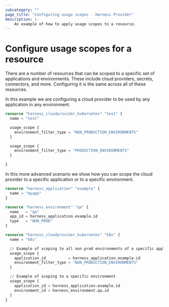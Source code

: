 ```yaml
---
subcategory: ""
page_title: "Configuring usage scopes - Harness Provider"
description: |-
    An example of how to apply usage scopes to a resource.
---
```


# Configure usage scopes for a resource

There are a number of resources that can be scoped to a specific set of applications and environments. These include cloud providers, secrets, connectors, and more. Configuring it is the same across all of these resources.

In this example we are configuring a cloud provider to be used by any application in any environment.

```terraform
resource "harness_cloudprovider_kubernetes" "test" {
  name = "test"

  usage_scope {
    environment_filter_type = "NON_PRODUCTION_ENVIRONMENTS"
  }

  usage_scope {
    environment_filter_type = "PRODUCTION_ENVIRONMENTS"
  }

}
```

In this more advanced scenario we show how you can scope the cloud provider to a specific application or to a specific environment.

```terraform
resource "harness_application" "example" {
  name = "myapp"
}

resource "harness_environment" "qa" {
  name   = "qa"
  app_id = harness_application.example.id
  type   = "NON_PROD"
}

resource "harness_cloudprovider_kubernetes" "k8s" {
  name = "k8s"

  // Example of scoping to all non-prod environments of a specific application
  usage_scope {
    application_id          = harness_application.example.id
    environment_filter_type = "NON_PRODUCTION_ENVIRONMENTS"
  }

  // Example of scoping to a specific environment
  usage_scope {
    application_id = harness_application.example.id
    environment_id = harness_environment.qa.id
  }
}
```

